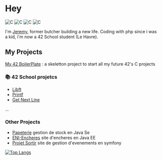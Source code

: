 # Hey

![C](https://img.shields.io/badge/language-C-orange)
![C](https://img.shields.io/badge/language-PHP-green)
![C](https://img.shields.io/badge/language-HTML-blue)
![C](https://img.shields.io/badge/language-CSS-blue)

I'm [Jeremy](https://github.com/JeremyCheron), former butcher building a new life.
Coding with php since i was a kid, i'm now a 42 School student (Le Havre).

## My Projects

[My 42 BoilerPlate](https://github.com/JeremyCheron/42BoilerPlate) : a skeletton project to start all my future 42's C projects

### 📚 42 School projetcs
- [Libft](https://github.com/JeremyCheron/Libft) 
- [Printf](https://github.com/JeremyCheron/ft_printf)
- [Get Next Line](https://github.com/JeremyCheron/get_next_line)
  
...

### Other Projects
- [Papeterie](https://github.com/JeremyCheron/papeterie) gestion de stock en Java Se
- [ENI-Encheres](https://github.com/JeremyCheron/eni-encheres) site d'encheres en Java EE 
- [Projet Sortir](https://github.com/JeremyCheron/projet-sortir)  site de gestion d'evenements en symfony

[![Top Langs](https://github-readme-stats.vercel.app/api/top-langs/?username=JeremyCheron&layout=donut)](https://github.com/JeremyCheron/github-readme-stats)
